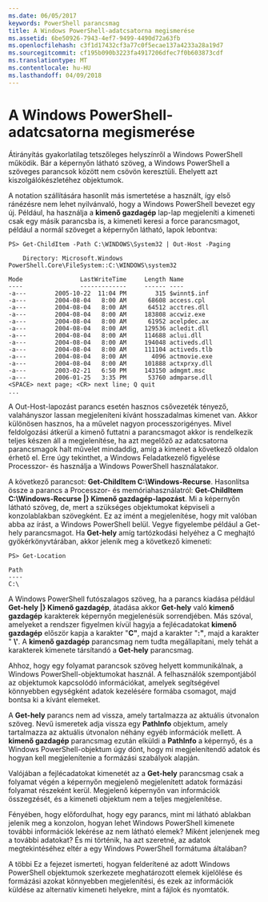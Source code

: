 ```yaml
---
ms.date: 06/05/2017
keywords: PowerShell parancsmag
title: A Windows PowerShell-adatcsatorna megismerése
ms.assetid: 6be50926-7943-4ef7-9499-4490d72a63fb
ms.openlocfilehash: c3f1d17432cf3a77c0f5ecae137a4233a28a19d7
ms.sourcegitcommit: cf195b090b3223fa4917206dfec7f0b603873cdf
ms.translationtype: MT
ms.contentlocale: hu-HU
ms.lasthandoff: 04/09/2018
---
```

# <a name="understanding-the-windows-powershell-pipeline"></a>A Windows PowerShell-adatcsatorna megismerése
Átirányítás gyakorlatilag tetszőleges helyszínről a Windows PowerShell működik. Bár a képernyőn látható szöveg, a Windows PowerShell a szöveges parancsok között nem csövön keresztüli. Ehelyett azt kiszolgálókészletéhez objektumok.

A notation szállítására hasonlít más ismertetése a használt, így első ránézésre nem lehet nyilvánvaló, hogy a Windows PowerShell bevezet egy új. Például, ha használja a **kimenő gazdagép** lap-lap megjeleníti a kimeneti csak egy másik parancsba is, a kimeneti keresi a force parancsmagot, például a normál szöveget a képernyőn látható, lapok lebontva:

```
PS> Get-ChildItem -Path C:\WINDOWS\System32 | Out-Host -Paging

    Directory: Microsoft.Windows PowerShell.Core\FileSystem::C:\WINDOWS\system32

Mode                LastWriteTime     Length Name
----                -------------     ------ ----
-a---        2005-10-22  11:04 PM        315 $winnt$.inf
-a---        2004-08-04   8:00 AM      68608 access.cpl
-a---        2004-08-04   8:00 AM      64512 acctres.dll
-a---        2004-08-04   8:00 AM     183808 accwiz.exe
-a---        2004-08-04   8:00 AM      61952 acelpdec.ax
-a---        2004-08-04   8:00 AM     129536 acledit.dll
-a---        2004-08-04   8:00 AM     114688 aclui.dll
-a---        2004-08-04   8:00 AM     194048 activeds.dll
-a---        2004-08-04   8:00 AM     111104 activeds.tlb
-a---        2004-08-04   8:00 AM       4096 actmovie.exe
-a---        2004-08-04   8:00 AM     101888 actxprxy.dll
-a---        2003-02-21   6:50 PM     143150 admgmt.msc
-a---        2006-01-25   3:35 PM      53760 admparse.dll
<SPACE> next page; <CR> next line; Q quit
...
```

A Out-Host-lapozást parancs esetén hasznos csővezeték tényező, valahányszor lassan megjeleníteni kívánt hosszadalmas kimenet van. Akkor különösen hasznos, ha a művelet nagyon processzorigényes. Mivel feldolgozási átkerül a kimenő futtatni a parancsmagot akkor is rendelkezik teljes készen áll a megjelenítése, ha azt megelőző az adatcsatorna parancsmagok halt művelet mindaddig, amíg a kimenet a következő oldalon érhető el. Erre úgy tekinthet, a Windows Feladatkezelő figyelése Processzor- és használja a Windows PowerShell használatakor.

A következő parancsot: **Get-ChildItem C:\\Windows-Recurse**. Hasonlítsa össze a parancs a Processzor- és memóriahasználatról: **Get-ChildItem C:\\Windows-Recurse |} Kimenő gazdagép-lapozást**. Mi a képernyőn látható szöveg, de, mert a szükséges objektumokat képviseli a konzolablakban szövegként. Ez az imént a megjelenítése, hogy mit valóban abba az írást, a Windows PowerShell belül. Vegye figyelembe például a Get-hely parancsmagot. Ha **Get-hely** amíg tartózkodási helyéhez a C meghajtó gyökérkönyvtárában, akkor jelenik meg a következő kimeneti:

```
PS> Get-Location

Path
----
C:\
```

A Windows PowerShell futószalagos szöveg, ha a parancs kiadása például **Get-hely |} Kimenő gazdagép**, átadása akkor **Get-hely** való **kimenő gazdagép** karakterek képernyőn megjelenésük sorrendjében. Más szóval, amelyeket a rendszer figyelmen kívül hagyja a fejlécadatokat **kimenő gazdagép** először kapja a karakter "**C"**, majd a karakter "**:"**, majd a karakter " **\\'**. A **kimenő gazdagép** parancsmag nem tudta megállapítani, mely tehát a karakterek kimenete társítandó a **Get-hely** parancsmag.

Ahhoz, hogy egy folyamat parancsok szöveg helyett kommunikálnak, a Windows PowerShell-objektumokat használ. A felhasználók szempontjából az objektumok kapcsolódó információkat, amelyek segítségével könnyebben egységként adatok kezelésére formába csomagot, majd bontsa ki a kívánt elemeket.

A **Get-hely** parancs nem ad vissza, amely tartalmazza az aktuális útvonalon szöveg. Nevű ismeretek adja vissza egy **PathInfo** objektum, amely tartalmazza az aktuális útvonalon néhány egyéb információk mellett. A **kimenő gazdagép** parancsmag ezután elküldi a **PathInfo** a képernyő, és a Windows PowerShell-objektum úgy dönt, hogy mi megjelenítendő adatok és hogyan kell megjelenítenie a formázási szabályok alapján.

Valójában a fejlécadatokat kimenetét az a **Get-hely** parancsmag csak a folyamat végén a képernyőn megjelenő megjelenített adatok formázási folyamat részeként kerül. Megjelenő képernyőn van információk összegzését, és a kimeneti objektum nem a teljes megjelenítése.

Fényében, hogy előfordulhat, hogy egy parancs, mint mi látható ablakban jelenik meg a konzolon, hogyan lehet Windows PowerShell kimenete további információk lekérése az nem látható elemek? Miként jelenjenek meg a további adatokat? És mi történik, ha azt szeretné, az adatok megtekintéséhez eltér a egy Windows PowerShell formátuma általában?

A többi Ez a fejezet ismerteti, hogyan felderítené az adott Windows PowerShell objektumok szerkezete meghatározott elemek kijelölése és formázási azokat könnyebben megjelenítési, és ezek az információk küldése az alternatív kimeneti helyekre, mint a fájlok és nyomtatók.